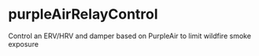 # purpleAirRelayControl
 Control an ERV/HRV and damper based on PurpleAir to limit wildfire smoke exposure
